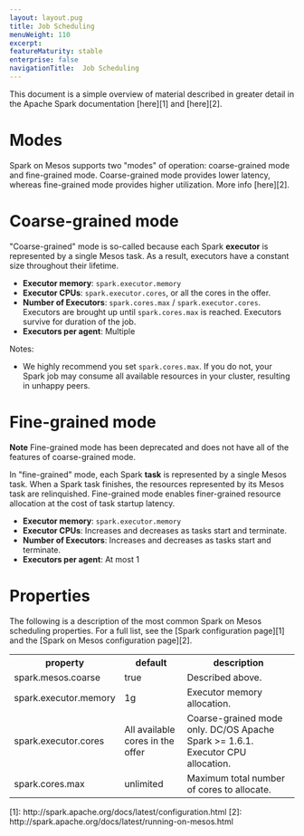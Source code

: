 ```yaml
---
layout: layout.pug
title: Job Scheduling
menuWeight: 110
excerpt:
featureMaturity: stable
enterprise: false
navigationTitle:  Job Scheduling
---
```


<!-- This source repo for this topic is https://github.com/mesosphere/spark-build -->


This document is a simple overview of material described in greater detail in the Apache Spark documentation [here][1] and [here][2].

# Modes

Spark on Mesos supports two "modes" of operation: coarse-grained mode and fine-grained mode. Coarse-grained mode provides lower latency, whereas fine-grained mode provides higher utilization. More info [here][2].

# Coarse-grained mode

"Coarse-grained" mode is so-called because each Spark **executor** is represented by a single Mesos task. As a result, executors have a constant size throughout their lifetime.

*   **Executor memory**: `spark.executor.memory`
*   **Executor CPUs**: `spark.executor.cores`, or all the cores in the offer.
*   **Number of Executors**: `spark.cores.max` / `spark.executor.cores`. Executors are brought up until `spark.cores.max` is reached. Executors survive for duration of the job.
*   **Executors per agent**: Multiple

Notes:

*   We highly recommend you set `spark.cores.max`. If you do not, your Spark job may consume all available resources in your cluster, resulting in unhappy peers.

# Fine-grained mode

**Note** Fine-grained mode has been deprecated and does not have all of the features of coarse-grained mode.

In "fine-grained" mode, each Spark **task** is represented by a single Mesos task. When a Spark task finishes, the resources represented by its Mesos task are relinquished. Fine-grained mode enables finer-grained resource allocation at the cost of task startup latency.

*   **Executor memory**: `spark.executor.memory`
*   **Executor CPUs**: Increases and decreases as tasks start and terminate.
*   **Number of Executors**: Increases and decreases as tasks start and terminate.
*   **Executors per agent**: At most 1

# Properties

The following is a description of the most common Spark on Mesos scheduling properties. For a full list, see the [Spark configuration page][1] and the [Spark on Mesos configuration page][2].

<table class="table">
<tr>
<th>property</th>
<th>default</th>
<th>description</th>
</tr>
	
<tr>
<td>spark.mesos.coarse</td>
<td>true</td>
<td>Described above.</td>
</tr>

<tr>
<td>spark.executor.memory</td>
<td>1g</td>
<td>Executor memory allocation.</td>
</tr>

<tr>
<td>spark.executor.cores</td>
<td>All available cores in the offer</td>
<td>Coarse-grained mode only. DC/OS Apache Spark >= 1.6.1. Executor CPU allocation.</td>
</tr>

<tr>
<td>spark.cores.max</td>
<td>unlimited</td>
<td>Maximum total number of cores to allocate.</td>
</tr>
</table>
 [1]: http://spark.apache.org/docs/latest/configuration.html
 [2]: http://spark.apache.org/docs/latest/running-on-mesos.html
